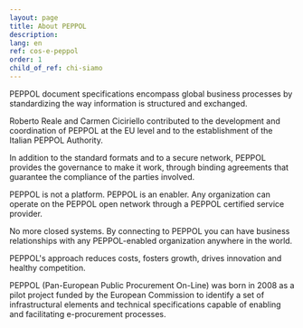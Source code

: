 ```yaml
---
layout: page
title: About PEPPOL
description: 
lang: en
ref: cos-e-peppol
order: 1
child_of_ref: chi-siamo
---
```


PEPPOL document specifications encompass global business processes by
standardizing the way information is structured and exchanged.

Roberto Reale and Carmen Ciciriello contributed to the development and
coordination of PEPPOL at the EU level and to the establishment of the
Italian PEPPOL Authority.

In addition to the standard formats and to a secure network, PEPPOL provides
the governance to make it work, through binding agreements that guarantee the
compliance of the parties involved.

PEPPOL is not a platform. PEPPOL is an enabler. Any organization can operate on
the PEPPOL open network through a PEPPOL certified service provider.

No more closed systems. By connecting to PEPPOL you can have business
relationships with any PEPPOL-enabled organization anywhere in the world.

PEPPOL's approach reduces costs, fosters growth, drives innovation and healthy
competition.

PEPPOL (Pan-European Public Procurement On-Line) was born in 2008 as a pilot
project funded by the European Commission to identify a set of infrastructural
elements and technical specifications capable of enabling and facilitating
e-procurement processes.
